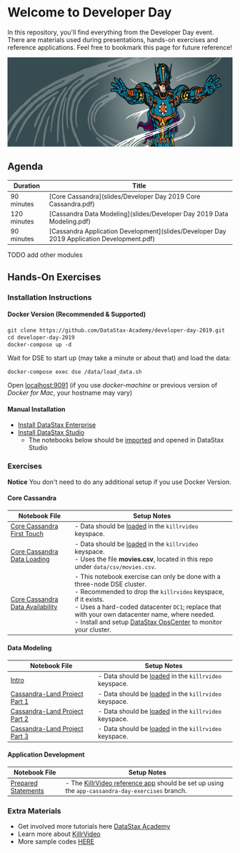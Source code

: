 Welcome to Developer Day
========================================

In this repository, you'll find everything from the Developer Day event. There are materials used during presentations, hands-on exercises and reference applications. Feel free to bookmark this page for future reference!

<img src="./img/CassandraDayBanner.png" height="200" />

## Agenda

| Duration  | Title
|---|---|
| 90 minutes  | [Core Cassandra](slides/Developer Day 2019 Core Cassandra.pdf)  |
| 120 minutes | [Cassandra Data Modeling](slides/Developer Day 2019 Data Modeling.pdf)  |
| 90 minutes | [Cassandra Application Development](slides/Developer Day 2019 Application Development.pdf)  |

TODO add other modules

## Hands-On Exercises 
### Installation Instructions
#### Docker Version (Recommended & Supported)
    git clone https://github.com/DataStax-Academy/developer-day-2019.git
    cd developer-day-2019
    docker-compose up -d
Wait for DSE to start up (may take a minute or about that) and load the data:

    docker-compose exec dse /data/load_data.sh
Open [localhost:9091](http://localhost:9091) (if you use *docker-machine* or previous version of *Docker for Mac*, your hostname may vary)
#### Manual Installation
* [Install DataStax Enterprise](https://docs.datastax.com/en/install/doc/install60/installTOC.html)
* [Install DataStax Studio](https://docs.datastax.com/en/install/doc/install60/installStudio.html)
   - The notebooks below should be [imported](https://docs.datastax.com/en/studio/6.0/studio/importNotebook.html) and opened in DataStax Studio

### Exercises

**Notice** You don't need to do any additional setup if you use Docker Version.

#### Core Cassandra
| Notebook File | Setup Notes
|---|---|
| [Core Cassandra First Touch](studio/notebooks/01-01_-_Core_Cassandra_First_Touch.studio-nb.tar) | - Data should be [loaded](data) in the `killrvideo` keyspace.
| [Core Cassandra Data Loading](studio/notebooks/01-02_-_Core_Cassandra_Data_Loading.studio-nb.tar) | - Data should be [loaded](data) in the `killrvideo` keyspace.<br> - Uses the file **movies.csv**, located in this repo under `data/csv/movies.csv`.
| [Core Cassandra Data Availability](studio/notebooks/01-03_-_Core_Cassandra_Data_Availability.studio-nb.tar) | - This notebook exercise can only be done with a three-node DSE cluster.<br> - Recommended to drop the `killrvideo` keyspace, if it exists.<br>- Uses a hard-coded datacenter `DC1`; replace that with your own datacenter name, where needed.<br> - Install and setup [DataStax OpsCenter](https://docs.datastax.com/en/install/doc/install60/opscInstallOpsc.html) to monitor your cluster.

#### Data Modeling
| Notebook File | Setup Notes
|---|---|
| [Intro](studio/notebooks/02-01_-_Data_Modeling_Data_Modeling_Intro.studio-nb.tar) | - Data should be [loaded](data) in the `killrvideo` keyspace.
| [Cassandra-Land Project Part 1](studio/notebooks/02-02_-_Data_Modeling_Cassandra-Land_Project_PART_1.studio-nb.tar) | - Data should be [loaded](data) in the `killrvideo` keyspace.
| [Cassandra-Land Project Part 2](studio/notebooks/02-03_-_Data_Modeling_Cassandra-Land_Project_PART_2.studio-nb.tar) | - Data should be [loaded](data) in the `killrvideo` keyspace.
| [Cassandra-Land Project Part 3](studio/notebooks/02-04_-_Data_Modeling_Cassandra-Land_Project_PART_3.studio-nb.tar) | - Data should be [loaded](data) in the `killrvideo` keyspace.

#### Application Development
| Notebook File | Setup Notes
|---|---|
| [Prepared Statements](studio/notebooks/03-01_-_Application_Development.studio-nb.tar) | - The [KillrVideo reference app](https://killrvideo.github.io/docs/languages/java/) should be set up using the `app-cassandra-day-exercises` branch.

### Extra Materials

* Get involved more tutorials here [DataStax Academy](https://academy.datastax.com/)
* Learn more about [KillrVideo](https://github.com/killrvideo)
* More sample codes [HERE](https://github.com/DataStaxCodeSamples)
